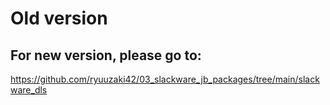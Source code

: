 # Old version
## For new version, please go to:
https://github.com/ryuuzaki42/03_slackware_jb_packages/tree/main/slackware_dls
